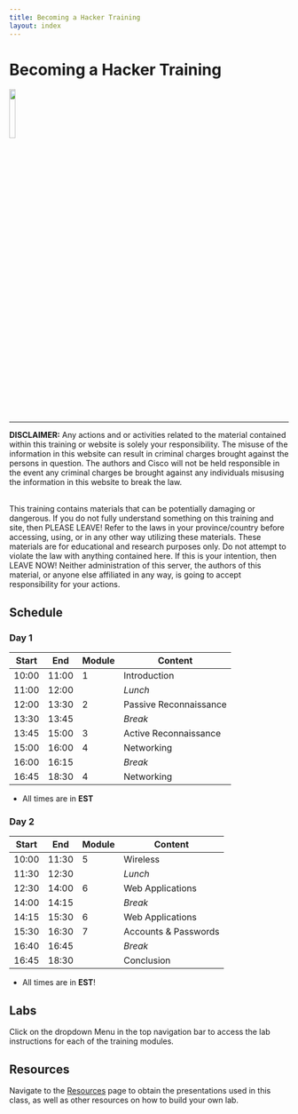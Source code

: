 ```yaml
---
title: Becoming a Hacker Training
layout: index
---
```


# Becoming a Hacker Training

<img src="os_files/hacker_2.png" width="15%" height="15%">

<hr>

**DISCLAIMER:** Any actions and or activities related to the material contained within this training or website is solely your responsibility. The misuse of the information in this website can result in criminal charges brought against the persons in question. The authors and Cisco will not be held responsible in the event any criminal charges be brought against any individuals misusing the information in this website to break the law.<br> <br>

This training contains materials that can be potentially damaging or dangerous. If you do not fully understand something on this training and site, then PLEASE LEAVE! Refer to the laws in your province/country before accessing, using, or in any other way utilizing these materials. These materials are for educational and research purposes only. Do not attempt to violate the law with anything contained here. If this is your intention, then LEAVE NOW! Neither administration of this server, the authors of this material, or anyone else affiliated in any way, is going to accept responsibility for your actions.

## Schedule

### Day 1

| Start | End   | Module | Content                |
|-------|-------|--------|------------------------|
| 10:00 | 11:00 | 1      | Introduction           |
| 11:00 | 12:00 |        | *Lunch*                |
| 12:00 | 13:30 | 2      | Passive Reconnaissance |
| 13:30 | 13:45 |        | *Break*                |
| 13:45 | 15:00 | 3      | Active Reconnaissance  |
| 15:00 | 16:00 | 4      | Networking             |
| 16:00 | 16:15 |        | *Break*                |
| 16:45 | 18:30 | 4      | Networking             |

* All times are in **EST**

### Day 2

| Start | End   | Module | Content              |
|-------|-------|--------|----------------------|
| 10:00 | 11:30 | 5      | Wireless             |
| 11:30 | 12:30 |        | *Lunch*              |
| 12:30 | 14:00 | 6      | Web Applications     |
| 14:00 | 14:15 |        | *Break*              |
| 14:15 | 15:30 | 6      | Web Applications     |
| 15:30 | 16:30 | 7      | Accounts & Passwords |
| 16:40 | 16:45 |        | *Break*              |
| 16:45 | 18:30 |        | Conclusion           |

* All times are in **EST**!

## Labs

Click on the dropdown Menu in the top navigation bar to access the lab instructions for each of the training modules.

## Resources

Navigate to the [Resources](/resources.html) page to obtain the presentations used in this class, as well as other resources on how to build your own lab.
